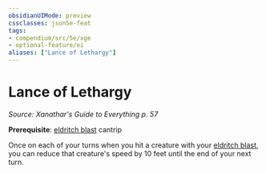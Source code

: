 ```yaml
---
obsidianUIMode: preview
cssclasses: json5e-feat
tags:
- compendium/src/5e/xge
- optional-feature/ei
aliases: ["Lance of Lethargy"]
---
```

# Lance of Lethargy
*Source: Xanathar's Guide to Everything p. 57*  

**Prerequisite**: [eldritch blast](/3-Mechanics/CLI/spells/eldritch-blast.md) cantrip

Once on each of your turns when you hit a creature with your [eldritch blast](/3-Mechanics/CLI/spells/eldritch-blast.md), you can reduce that creature's speed by 10 feet until the end of your next turn.